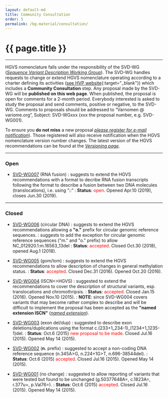 ```yaml
---
layout: default-md
title: Community Consultation
order: 5
permalink: /bg-material/consultation/
---
```


# {{ page.title }}

* * * 

HGVS nomenclature falls under the responsibility of the SVD-WG ([_Sequence Variant Description Working Group_](/bg-material/basics/)). The SVD-WG handles requests to change or extend HGVS nomenclature operating according to a charter defining its activities ([see HVP website](http://www.humanvariomeproject.org/sdp/wg04-sequence-variant-description-committee.html){:target="\_blank"}) which includes a **Community Consultation** step. Any proposal made by the SVD-WG will be **published on this web page**. When published, the proposal is open for comments for a 2-month period. Everybody interested is asked to study the proposal and send comments, positive or negative, to the SVD-WG. Comments to proposals should be addressed to “Varnomen @ variome.org”, Subject: SVD-WGxxx (xxx the proposal number, e.g. SVD-WG001).

To ensure you **do not miss** a new proposal [_please register for e-mail notification_](/bg-material/basics/)). Those registered will also receive notification when the HGVS nomenclature version number changes. The latest version of the HGVS recommendations can be found at the [_Versioning page_](/versioning/).

* * *

### Open

*   [SVD-WG007]({{site.baseurl}}/bg-material/consultation/svd-wg007/) (RNA fusion)
    :   suggests to extend the HGVS recommendations with a format to decribe RNA fusion transcripts following the format to describe a fusion between two DNA molecules (translocations), i.e. using ”::”
    :   **Status**: <font color="red">open</font>. Opened Apr.10 (2019), closes Jun.30 (2019).


* * *

### Closed

*   [SVD-WG006]({{site.baseurl}}/bg-material/consultation/svd-wg006/) (circular DNA)
    :   suggests to extend the HGVS recommendations allowing a **"o."** prefix for circular genomic reference sequences.
    :   suggests to add the exception for circular genomic reference sequences ("m." and "o." prefix) to allow NC_012920.1:m.16563_13del
    :   **Status**: <font color="red">accepted</font>. Closed Oct.30 (2018), opened Aug.1 (2018).

*   [SVD-WG005]({{site.baseurl}}/bg-material/consultation/svd-wg005/) (gom/lom)
    :   suggests to extend the HGVS recommendations to allow description of changes in general methylation status.
    :   **Status**: <font color="red">accepted</font>. Closed Dec.31 (2016). Opened Oct.20 (2016).

*   [SVD-WG004]({{site.baseurl}}/bg-material/consultation/svd-wg004/) (ISCN<>HGVS)
    :   suggested to extend the recommendations to cover the description of structural variants, esp. translocations and chromothripsis.
    :   **Status**: <font color="red">accepted</font>. Closed Jan.15 (2016). Opened Nov.10 (2015).
    :   **NOTE**: since SVD-WG004 covers variants that may become rather complex to describe and will be difficult to implement the proposal has been accepted as the **"named extension ISCN"** ([_named extension_](/versioning/)).

*   [SVD-WG003]({{site.baseurl}}/bg-material/consultation/svd-wg003/) (exon del/dup)
    :   suggested to describe exon deletions/duplications using the format c.(233+1\_234-1)_(1234+1\_1235-1)del.
    :   **Status**: Oct.6 (2015) <font color="red">new proposal to be made</font>. Closed Jul.16 (2015). Opened May 14 (2015).
    
*   [SVD-WG002]({{site.baseurl}}/bg-material/consultation/svd-wg002/) (**n.** prefix)
    :   suggested to accept a non-coding DNA reference sequence (n.345A>G, n.224+1G>T, n.696-38544del).
    :   **Status**: Oct.6 (2015) <font color="red">accepted</font>. Closed Jul.16 (2015). Opened May 14 (2015).
        
*   [SVD-WG001]({{site.baseurl}}/bg-material/consultation/svd-wg001/) (no change)
    :   suggested to allow reporting of variants that were tested but found to be unchanged (g.50377648A=, c.1823A=, r.377u=, p.Val76=). 
    :   **Status**: Oct.6 (2015) <font color="red">accepted</font>. Closed Jul.16 (2015). Opened May 14 (2015).
